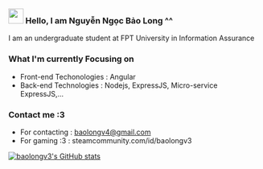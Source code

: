 ### <img src="https://media.giphy.com/media/hvRJCLFzcasrR4ia7z/giphy.gif" width="30px"> Hello, I am Nguyễn Ngọc Bảo Long ^^

I am an undergraduate student at FPT University in Information Assurance

### What I'm currently Focusing on

* Front-end Techonologies : Angular 
* Back-end Technologies : Nodejs, ExpressJS, Micro-service ExpressJS,...

### Contact me :3 

* For contacting : baolongv4@gmail.com
* For gaming :3  : steamcommunity.com/id/baolongv3

[![baolongv3's GitHub stats](https://github-readme-stats.vercel.app/api?username=baolongv3&theme=radical)](https://github.com/anuraghazra/github-readme-stats)

